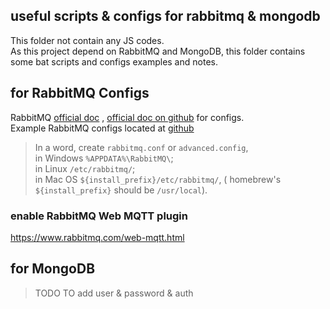 ## useful scripts & configs for rabbitmq & mongodb  
This folder not contain any JS codes.  
As this project depend on RabbitMQ and MongoDB, this folder contains some bat scripts and configs examples and notes.  

## for RabbitMQ Configs  
RabbitMQ [official doc](https://www.rabbitmq.com/configure.html) , [official doc on github](https://github.com/rabbitmq/rabbitmq-website/blob/66c4d8a9123e9e7a4f785b485e2b9834e572956d/site/) for configs.  
Example RabbitMQ configs located at [github](https://github.com/rabbitmq/rabbitmq-server/tree/v3.9.x/deps/rabbit/docs)  
> In a word, create `rabbitmq.conf` or `advanced.config`,  
in Windows	`%APPDATA%\RabbitMQ\`;  
in Linux `/etc/rabbitmq/`;  
in Mac OS `${install_prefix}/etc/rabbitmq/`, ( homebrew's `${install_prefix}` should be  `/usr/local`).  

### enable RabbitMQ Web MQTT plugin  
https://www.rabbitmq.com/web-mqtt.html   

## for MongoDB  
> TODO
> TO add user & password & auth


